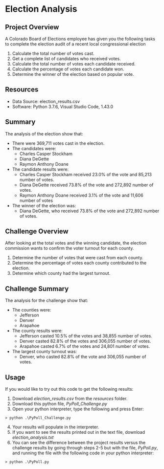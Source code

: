 # Election Analysis

## Project Overview
A Colorado Board of Elections employee has given you the following tasks to complete the election audit of a recent local congressional election

1. Calculate the total number of votes cast.
2. Get a complete list of candidates who received votes.
3. Calculate the total number of votes each candidate received.
4. Calculate the percentage of votes each candidate won.
5. Determine the winner of the election based on popular vote.

## Resources
- Data Source: election_results.csv
- Software: Python 3.7.6, Visual Studio Code, 1.43.0

## Summary
The analysis of the election show that:
- There were 369,711 votes cast in the election.
- The candidates were:
  - Charles Casper Stockham
  - Diana DeGette
  - Raymon Anthony Doane
- The candidate results were:
  - Charles Casper Stockham received 23.0% of the vote and 85,213 number of votes.
  - Diana DeGette received 73.8% of the vote and 272,892 number of votes.
  - Raymon Anthony Doane received 3.1% of the vote and 11,606 number of votes
- The winner of the election was:
  - Diana DeGette, who received 73.8% of the vote and 272,892 number of votes.
  
## Challenge Overview
After looking at the total votes and the winning candidate, the election commission wants to confirm the voter turnout for each county.

1. Determine the number of votes that were cast from each county.
2. Determine the percentage of votes each county contributed to the election.
3. Determine which county had the largest turnout.

## Challenge Summary
The analysis for the challenge show that:
- The counties were:
  - Jefferson
  - Denver
  - Arapahoe
- The county results were:
  - Jefferson casted 10.5% of the votes and 38,855 number of votes.
  - Denver casted 82.8% of the votes and 306,055 number of votes.
  - Arapahoe casted 6.7% of the votes and 24,801 number of votes.
- The largest county turnout was:
  - Denver, who casted 82.8% of the vote and 306,055 number of votes.
  
## Usage
If you would like to try out this code to get the following results:
  1. Download *election_results.csv* from the *resources* folder.
  2. Download this python file, *PyPoll_Challenge.py*
  3. Open your python interpreter, type the following and press Enter:
    
    > python .\PyPoll_Challenge.py
  4. Your results will populate in the interpreter.
  5. If you want to see the results printed out in the text file, download *election_analysis.txt*
  6. You can see the difference between the project results versus the challenge results by going through steps 2-5 but with the file, *PyPoll.py*, and running the file with the following code in your python interpreter:
   
    > python .\PyPoll.py
  


